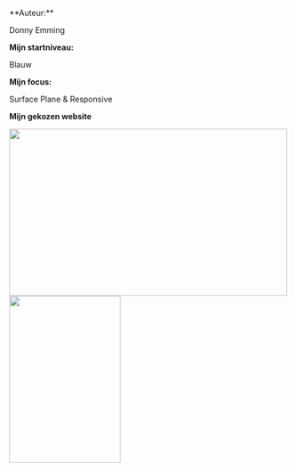<p width: 5em>**Auteur:**</p>

Donny Emming

**Mijn startniveau:**

Blauw

**Mijn focus:**

Surface Plane & Responsive

**Mijn gekozen website**

<div align="left">
  <img width="500" height="300" src="https://user-images.githubusercontent.com/112881062/192731706-32db9ba2-38ac-430c-9ff7-d13b43c525e1.PNG">
  <img width="200" height="300" src="https://user-images.githubusercontent.com/112881062/192732731-cd25266d-fc31-490a-9083-0861b0fbc4c4.PNG">
</div>
